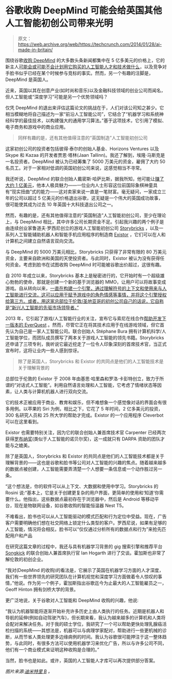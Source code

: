 # 谷歌收购 DeepMind 可能会给英国其他人工智能初创公司带来光明

> 原文：<https://web.archive.org/web/https://techcrunch.com/2014/01/28/ai-made-in-britain/>

围绕谷歌[收购 DeepMind](https://web.archive.org/web/20230315095321/https://techcrunch.com/2014/01/26/google-deepmind/) 的大多数头条新闻都集中在 5 亿多美元的价格上，它的新主人[可能会或可能不会计划用它购买的人工智能人才和技术做什么](https://web.archive.org/web/20230315095321/https://techcrunch.com/2014/01/27/why-google-bought-deepmind/)，以及竞争对手脸书似乎已经在某个时候参与竞标的事实。然而，另一个有趣的注脚是，DeepMind 是英国人。

近来，英国以其在创意产业(如时尚和音乐)以及金融科技领域的创业公司而闻名，但人工智能或“深度学习”可能是另一个优势领域吗？

仅凭 DeepMind 的退出来评估这篇论文的挑战在于，人们对该公司知之甚少。它相当模糊地将自己描述为一家“前沿人工智能公司”，它结合了“机器学习和系统神经科学的最佳技术，以构建强大的通用学习算法。”基于这项技术，它引用了模拟、电子商务和游戏中的商业应用。

> 同样有趣的是，还有其他值得注意的“英国制造”人工智能初创公司

这家初创公司的投资者包括彼得·泰尔的创始人基金、Horizons Ventures 以及 Skype 和 Kazaa 的开发者贾恩·塔林(Jaan Tallinn)。我还了解到，埃隆·马斯克是一名投资者。DeepMind 被认为已经筹集了 5000 万美元的资金，雇佣了大约 50 名员工。对于一家相对低调的英国初创公司来说，这感觉相当不寻常。

我还听说，DeepMind 的联合创始人戴密斯·哈萨比斯，据我所知，他可能让[赚了大约 1 亿美元](https://web.archive.org/web/20230315095321/https://www.duedil.com/company/07386350/deepmind-technologies-limited/people)，他本人极具魅力——一位业内人士形容这位前国际象棋神童具有“现实扭曲”式的能力——这对卖家来说一直是一笔财富。毫无疑问，一家成立三年的公司以超过 5 亿美元的价格退出谷歌，这无疑是一个伟大的英国成功故事，很可能使其成为过去 10 年英国十大科技退出公司之一。

然而，有趣的是，还有其他值得注意的“英国制造”人工智能初创公司，至少在理论上，与 DeepMind 相比，其中许多公司长期资金不足。引起我兴趣的两个例子是由连续创业家鲁道夫·罗西尼创立的游戏人工智能初创公司 [Storybricks](https://web.archive.org/web/20230315095321/http://www.storybricks.com/) ，以及一系列人工智能辅助机器人和智能手机应用程序的制造商 [Existor](https://web.archive.org/web/20230315095321/http://www.existor.com/) ，它们可以在人和计算机之间建立自然语言双向交流。

与 DeepMind 的 5000 万美元相比，Storybricks 只获得了非常有限的 80 万美元资金，主要来自欧洲和美国的天使投资者。与此同时，Existor 被认为没有获得任何资金。考虑到脸书在试图收购 DeepMind 时可能被谷歌出价超过，这很有趣。

自 2010 年成立以来，Storybricks 基本上是秘密进行的，它开始时有一个超级雄心勃勃的使命，那就是创建一个新的基于浏览器的 MMO，让用户可以将故事变成游戏。自从转向以来，[一直在构建一个引擎，通过理解符号的上下文和使用来与人工智能进行交流，这可以应用于赋予游戏中的角色情感等事情，并将这个引擎授权给第三方。或者，用这家总部位于伦敦/圣地亚哥的初创公司自己的话说，它自称是“新兴人工智能的先驱市场领导者。”](https://web.archive.org/web/20230315095321/https://techcrunch.com/2012/12/05/storybricking-it/)

2013 年，它引起了游戏/人工智能行业的关注，宣布它与索尼在线合作[帮助开发下一版本的 EverQuest](https://web.archive.org/web/20230315095321/https://techcrunch.com/2013/04/24/everquest-next/) 。然而，尽管它正在将其技术应用于在线游戏领域，但它首先认为自己是一家人工智能公司。联合创始人 Stéphane Bura 拥有计算机科学/人工智能学位，而团队成员撰写了两本关于游戏人工智能的领先书籍。Storybricks 还申请了三项专利，我听说它最近挖走了一位令人印象深刻的首席技术官，当正式宣布时，这将让业内一些人感到惊讶。

> 除了是英国人，Storybricks 和 Existor 的共同点是他们的人工智能技术是关于理解背景的

总部位于伦敦的 Existor 于 2008 年由基思·哈里森和罗洛·卡彭特创立，致力于所谓的“对话式人工智能”。利用自然语言处理和人工智能，它考虑了情绪状态等因素，让人类与计算机机器人进行双向交流。

它的技术正被应用于商业、教育和娱乐，但不难想象一个感觉像对话的界面会有很多用例。以苹果的 Siri 为例，相比之下，它花了 5 年时间，2 亿多美元的投资，300 名研究人员和 25 所大学的帮助才完成。Existor 的一个应用程序 Cleverbot 可以在这里看到。

Existor 也需要特别关注，因为它的联合创始人兼首席技术官 Carpenter 已经两次获得[罗布纳奖](https://web.archive.org/web/20230315095321/http://www.loebner.net/Prizef/loebner-prize.html)(类似于人工智能的诺贝尔奖)，这一成就只有 DARPA 资助的团队才能与之媲美。

除了是英国人，Storybricks 和 Existor 的共同点是他们的人工智能技术都是关于理解背景的——这也是谷歌和脸书等公司对人工智能的兴趣的焦点。随着越来越多的数据点被创建，人工智能需要弄清楚一个人想要一条信息或一个动作胜过另一条。

“这个想法是，你的软件可以从上下文、大数据和使用中学习。Storybricks 的 Rosini 说:“基本上，它是关于创建更复杂的用户界面，更简单的使用和‘知道’你需要什么。他指出，这些数据点最初存在于浏览器中，然后是 Android 等移动平台，现在是物联网设备，如谷歌收购的智能恒温器 Nest T5。

不难看出，脸书也可以从人工智能驱动的模式匹配和行为定位中受益。现在，广告客户需要明确他们想在社交网络上锁定什么类型的客户。罗西尼说，如果有足够的人工智能，情况将会相反。脸书可以“仅仅通过分析所有的数据点和行为”来抢先匹配用户和产品

在研究这篇文章的过程中，我还与具有机器学习背景的 gig 搜索引擎和推荐平台 [Songkick](https://web.archive.org/web/20230315095321/http://www.crunchbase.com/company/songkick) 的联合创始人兼首席执行官 Ian Hogarth 进行了交谈。霍加斯也非常了解伦敦的初创企业。

“我对(DeepMind 的收购)的看法是，它展示了英国在机器学习方面的人才深度，我们有一些世界领先的研究团队在计算机视觉和深度学习方面做着令人惊叹的事情，”他说。作为另一个例子，霍加斯指出谷歌迄今为止最大的人工智能雇员之一，Geoff Hinton 拥有剑桥大学的背景。

更广泛地说，关于谷歌对人工智能和 DeepMind 收购的兴趣，他说:

“我认为机器智能将逐渐开始补充许多历史上由人类执行的任务。近期是机器人和导航的延伸(例如自动驾驶汽车)，但长期来看，我认为越来越多的计算机和人类将会配对来解决任务。对于我的硕士学位，我研究了一个可以帮助更快处理乳腺癌活检扫描的系统——其想法是，机器可以与病理学家配对，帮助进行一些更机械的诊断，从而节省人类处理更多边缘病例的时间。我认为谷歌很可能押注于这一整体趋势，与此同时，有很多方法可以使用机器学习来优化广告，所以与许多公司不同，他们有一个商业模式来证明这种收购是合理的。”

当然，脸书也是如此。或许，英国的人工智能人才库可以再次提供部分答案。

*图片来源:[迪米特里 B](https://web.archive.org/web/20230315095321/http://www.flickr.com/photos/ru_boff/) 。*